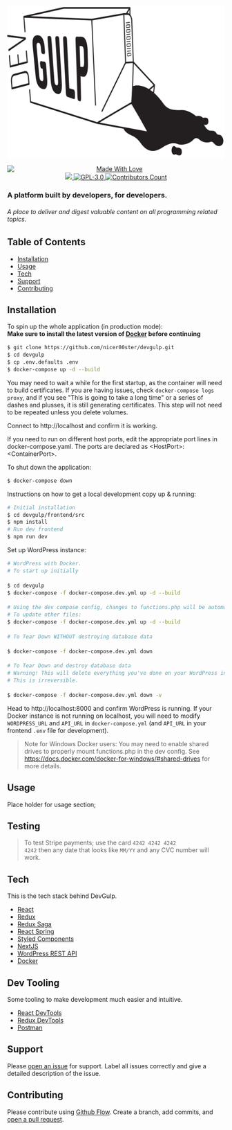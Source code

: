 <p style="text-align: center;">
  <img style="text-align: center;" src="https://github.com/nicer00ster/devgulp/blob/master/devgulp.png?raw=true" width="600" height="350"  alt="DevGulp Logo"/>
</p>


<p style="text-align: center;">
  <a aria-label="DevGulp Logo" href="https://github.com/devgulp">
    <img style="display: block; margin: 0 auto;" src="https://img.shields.io/badge/❤️%20MADE%20WITH%20LOVE%20❤️-1f222e.svg?style=for-the-badge&labelColor=1f222e" alt="Made With Love">
  </a>
  <a aria-label="DevGulp Logo" href="https://discordapp.com/channels/642423850390388780">
    <img src="https://img.shields.io/discord/642423850390388780?color=%237189DA&label=Discord&style=for-the-badge&labelColor=1f222e">
  </a>
  <a aria-label="License" href="https://raw.githubusercontent.com/nicer00ster/devgulp/master/LICENSE">
    <img alt="GPL-3.0" src="https://img.shields.io/github/license/nicer00ster/devgulp?color=92c5f8&style=for-the-badge&labelColor=1f222e">
  </a>
  <a aria-label="Contributors" href="https://github.com/nicer00ster/devgulp/settings/collaboration">
    <img alt="Contributors Count" src="https://img.shields.io/github/contributors-anon/nicer00ster/devgulp?color=80dad3&style=for-the-badge&labelColor=1f222e">
  </a>
</p>

### A platform built by developers, for developers.
###### A place to deliver and digest valuable content on all programming related topics.

## Table of Contents

- [Installation](#installation)
- [Usage](#usage)
- [Tech](#tech)
- [Support](#support)
- [Contributing](#contributing)

## Installation

To spin up the whole application (in production mode):
<br/>
**Make sure to install the latest version of [Docker](https://www.docker.com/) before continuing**
```sh
$ git clone https://github.com/nicer00ster/devgulp.git
$ cd devgulp
$ cp .env.defaults .env
$ docker-compose up -d --build
```

You may need to wait a while for the first startup, as the container will need to build certificates. If you are having issues, check `docker-compose logs proxy`, and if you see "This is going to take a long time" or a series of dashes and plusses, it is still generating certificates. This step will not need to be repeated unless you delete volumes.

Connect to http://localhost and confirm it is working.

If you need to run on different host ports, edit the appropriate port lines in docker-compose.yaml. The ports are declared as \<HostPort\>:\<ContainerPort\>.

To shut down the application:
```sh
$ docker-compose down
```


Instructions on how to get a local development copy up & running:
```sh
# Initial installation
$ cd devgulp/frontend/src
$ npm install
# Run dev frontend
$ npm run dev
```

Set up WordPress instance:
<br />
```sh
# WordPress with Docker.
# To start up initially

$ cd devgulp
$ docker-compose -f docker-compose.dev.yml up -d --build

# Using the dev compose config, changes to functions.php will be automatically reflected in WordPress
# To update other files:
$ docker-compose -f docker-compose.dev.yml up -d --build

# To Tear Down WITHOUT destroying database data

$ docker-compose -f docker-compose.dev.yml down

# To Tear Down and destroy database data
# Warning! This will delete everything you've done on your WordPress instance, including all posts and user accounts.
# This is irreversible.

$ docker-compose -f docker-compose.dev.yml down -v
```

Head to http://localhost:8000 and confirm WordPress is running. If your Docker instance is not running on localhost, you will need to modify `WORDPRESS_URL` and `API_URL` in `docker-compose.yml` (and `API_URL` in your frontend `.env` file for development).

> Note for Windows Docker users: You may need to enable shared drives to properly mount functions.php in the dev config. See https://docs.docker.com/docker-for-windows/#shared-drives for more details.

## Usage
Place holder for usage section;

## Testing

> To test Stripe payments; use the card <code>4242 4242 4242 4242</code> then any date that looks like <code>MM/YY</code> and any CVC number will work.

## Tech

This is the tech stack behind DevGulp.
- [React](https://reactjs.org/)
- [Redux](https://redux.js.org/)
- [Redux Saga](https://redux-saga.js.org/)
- [React Spring](https://www.react-spring.io/)
- [Styled Components](https://www.styled-components.com/)
- [NextJS](https://nextjs.org/)
- [WordPress REST API](https://developer.wordpress.org/rest-api/)
- [Docker](https://www.docker.com/)


## Dev Tooling

Some tooling to make development much easier and intuitive.
- [React DevTools](https://chrome.google.com/webstore/detail/react-developer-tools/fmkadmapgofadopljbjfkapdkoienihi?hl=en)
- [Redux DevTools](https://chrome.google.com/webstore/detail/redux-devtools/lmhkpmbekcpmknklioeibfkpmmfibljd?hl=en)
- [Postman](https://www.getpostman.com/)

## Support

Please [open an issue](https://github.com/nicer00ster/devgulp/issues) for support.
Label all issues correctly and give a detailed description of the issue.

## Contributing

Please contribute using [Github Flow](https://guides.github.com/introduction/flow/). Create a branch, add commits, and [open a pull request](https://github.com/nicer00ster/devgulp/compare/).
